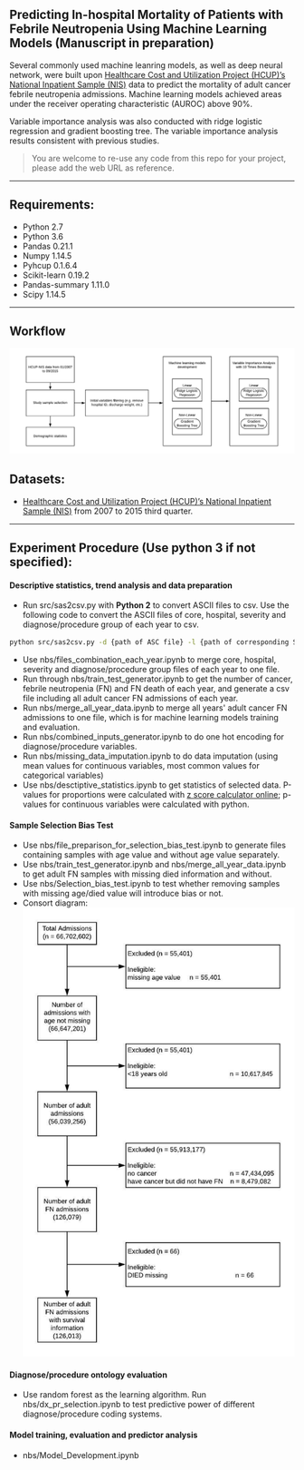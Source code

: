 ## Predicting In-hospital Mortality of Patients with Febrile Neutropenia Using Machine Learning Models (Manuscript in preparation)

Several commonly used machine leanring models, as well as deep neural network, were built upon [Healthcare Cost and Utilization Project (HCUP)’s National Inpatient Sample (NIS)](https://www.hcup-us.ahrq.gov/db/nation/nis/nisdbdocumentation.jsp) data to predict the mortality of adult cancer febrile neutropenia admissions. Machine learning models achieved areas under the receiver operating characteristic (AUROC) above 90%.

Variable importance analysis was also conducted with ridge logistic regression and gradient boosting tree. The variable importance analysis results consistent with previous studies.

> You are welcome to re-use any code from this repo for your project, please add the web URL as reference.

---

## Requirements:

- Python 2.7
- Python 3.6
- Pandas 0.21.1
- Numpy 1.14.5
- Pyhcup 0.1.6.4
- Scikit-learn 0.19.2
- Pandas-summary 1.11.0
- Scipy 1.14.5

---

## Workflow

![alt text](https://github.com/XinsongDu/FN_Mortality/blob/master/fig/workflow.png)

## Datasets:

- [Healthcare Cost and Utilization Project (HCUP)’s National Inpatient Sample (NIS)](https://www.hcup-us.ahrq.gov/db/nation/nis/nisdbdocumentation.jsp) from 2007 to 2015 third quarter.

---

## Experiment Procedure (Use python 3 if not specified):

#### Descriptive statistics, trend analysis and data preparation

- Run src/sas2csv.py with **Python 2** to convert ASCII files to csv. Use the following code to convert the ASCII files of core, hospital, severity and diagnose/procedure group of each year to csv.
```bash
python src/sas2csv.py -d {path of ASC file} -l {path of corresponding SAS load file} -o {path of the directory of output csv file} -y {year of data}
```
- Use nbs/files_combination_each_year.ipynb to merge core, hospital, severity and diagnose/procedure group files of each year to one file.
- Run through nbs/train_test_generator.ipynb to get the number of cancer, febrile neutropenia (FN) and FN death of each year, and generate a csv file including all adult cancer FN admissions of each year.
- Run nbs/merge_all_year_data.ipynb to merge all years' adult cancer FN admissions to one file, which is for machine learning models training and evaluation.
- Run nbs/combined_inputs_generator.ipynb to do one hot encoding for diagnose/procedure variables.
- Run nbs/missing_data_imputation.ipynb to do data imputation (using mean values for continuous variables, most common values for categorical variables)
- Use nbs/desctiptive_statistics.ipynb to get statistics of selected data. P-values for proportions were calculated with [z score calculator online](https://www.socscistatistics.com/tests/ztest/Default2.aspx); p-values for continuous variables were calculated with python.

#### Sample Selection Bias Test

- Use nbs/file_preparison_for_selection_bias_test.ipynb to generate files containing samples with age value and without age value separately.
- Use nbs/train_test_generator.ipynb and nbs/merge_all_year_data.ipynb to get adult FN samples with missing died information and without.
- Use nbs/Selection_bias_test.ipynb to test whether removing samples with missing age/died value will introduce bias or not.
- Consort diagram:
![alt text](https://github.com/XinsongDu/FN_Mortality/blob/master/fig/consort_diagram.jpeg)

#### Diagnose/procedure ontology evaluation

- Use random forest as the learning algorithm. Run nbs/dx_pr_selection.ipynb to test predictive power of different diagnose/procedure coding systems.

#### Model training, evaluation and predictor analysis

- nbs/Model_Development.ipynb
